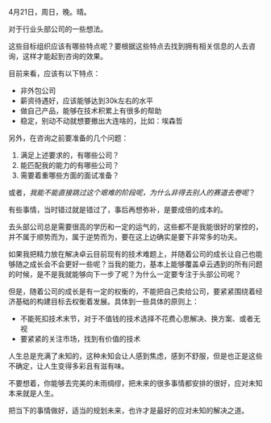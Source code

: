 4月21日，周日，晚。晴。

对于行业头部公司的一些想法。

这些目标组织应该有哪些特点呢？要根据这些特点去找到拥有相关信息的人去咨询，这样才能起到咨询的效果。

目前来看，应该有以下特点：

* 非外包公司
* 薪资待遇好，应该能够达到30k左右的水平
* 做自己产品，能够在技术积累上有很多的帮助
* 稳定，别动不动就想要撤出大连啥的，比如：埃森哲



另外，在咨询之前要准备的几个问题：

1. 满足上述要求的，有哪些公司？
2. 能匹配我的能力的有哪些公司？
3. 需要着重哪些方面的面试准备？



或者，*我能不能直接跳过这个艰难的阶段呢，为什么非得去别人的赛道去卷呢*？

有些事情，当时错过就是错过了，事后再想弥补，是要成倍的成本的。

去头部公司总是需要很高的学历和一定的运气的，这些都不是我能很好的掌控的，并不属于顺势而为，属于逆势而为，要在这上边确实是要下非常多的功夫。

如果我把精力放在解决卓云目前现有的技术难题上，并随着公司的成长让自己也能够随之成长会不会更好一些呢？当我的能力，基本上能够覆盖卓云遇到的所有问题的时候，是不是我就能够向下一步了呢？为什么一定要专注于头部公司呢？

但是，随着公司的成长是有一定的权衡的，不能把自己卖给公司，要紧紧围绕着经济基础的构建目标去权衡着发展。具体到一些具体的原则上：

* 不能死扣技术末节，对于不值钱的技术选择不花费心思解决、换方案、或者无视
* 要紧紧的关注市场，找到有价值的技术



人生总是充满了未知的，这种未知会让人感到焦虑，感到不舒服，但是也正是这些不确定，让人生变得多彩且有滋有味。

不要想着，你能够去完美的未雨绸缪，把未来的很多事情都安排的很好，应对未知本来就是人生。

把当下的事情做好，适当的规划未来，也许才是最好的应对未知的解决之道。

